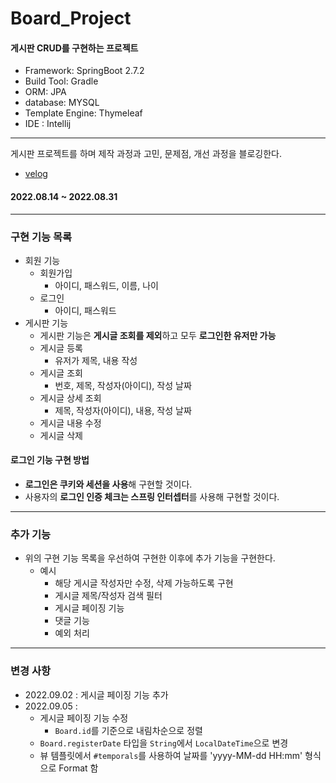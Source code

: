 # Board_Project

#### 게시판 CRUD를 구현하는 프로젝트
- Framework: SpringBoot 2.7.2
- Build Tool: Gradle
- ORM: JPA
- database: MYSQL
- Template Engine: Thymeleaf
- IDE : Intellij

---

게시판 프로젝트를 하며 제작 과정과 고민, 문제점, 개선 과정을 블로깅한다.
- [velog](https://velog.io/@serendipity-dev?tag=%EA%B2%8C%EC%8B%9C%ED%8C%90)

#### 2022.08.14 ~ 2022.08.31

---

### 구현 기능 목록
- 회원 기능
    - 회원가입
    	- 아이디, 패스워드, 이름, 나이
    - 로그인
    	- 아이디, 패스워드
- 게시판 기능
    - 게시판 기능은 **게시글 조회를 제외**하고 모두 **로그인한 유저만 가능**
    - 게시글 등록
    	- 유저가 제목, 내용 작성
    - 게시글 조회
    	- 번호, 제목, 작성자(아이디), 작성 날짜
    - 게시글 상세 조회
    	- 제목, 작성자(아이디), 내용, 작성 날짜
    - 게시글 내용 수정
    - 게시글 삭제

#### 로그인 기능 구현 방법
- **로그인은 쿠키와 세션을 사용**해 구현할 것이다.
- 사용자의 **로그인 인증 체크는 스프링 인터셉터**를 사용해 구현할 것이다.

---

### 추가 기능
- 위의 구현 기능 목록을 우선하여 구현한 이후에 추가 기능을 구현한다.
    - 예시
        - 해당 게시글 작성자만 수정, 삭제 가능하도록 구현
        - 게시글 제목/작성자 검색 필터
        - 게시글 페이징 기능
        - 댓글 기능
        - 예외 처리

---
### 변경 사항
- 2022.09.02 : 게시글 페이징 기능 추가
- 2022.09.05 :
    - 게시글 페이징 기능 수정
        - `Board.id`를 기준으로 내림차순으로 정렬
    - `Board.registerDate` 타입을 `String`에서 `LocalDateTime`으로 변경
    - 뷰 템플릿에서 `#temporals`를 사용하여 날짜를 'yyyy-MM-dd HH:mm' 형식으로 Format 함

